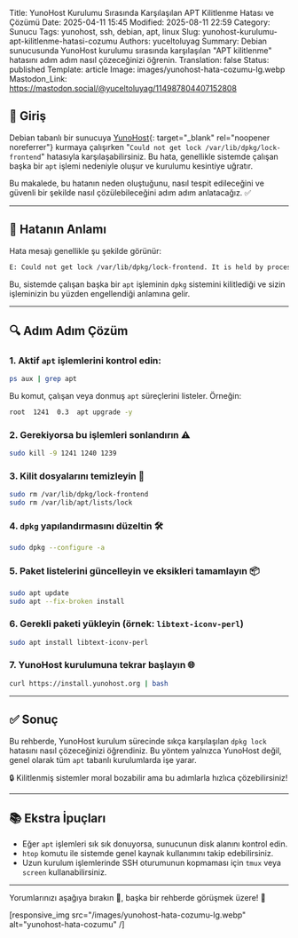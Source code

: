 Title: YunoHost Kurulumu Sırasında Karşılaşılan APT Kilitlenme Hatası ve Çözümü
Date: 2025-04-11 15:45
Modified: 2025-08-11 22:59
Category: Sunucu
Tags: yunohost, ssh, debian, apt, linux
Slug: yunohost-kurulumu-apt-kilitlenme-hatasi-cozumu
Authors: yuceltoluyag
Summary: Debian sunucusunda YunoHost kurulumu sırasında karşılaşılan "APT kilitlenme" hatasını adım adım nasıl çözeceğinizi öğrenin.
Translation: false
Status: published
Template: article
Image: images/yunohost-hata-cozumu-lg.webp
Mastodon_Link: https://mastodon.social/@yuceltoluyag/114987804407152808


## 🚀 Giriş

Debian tabanlı bir sunucuya [YunoHost](https://yunohost.org){: target="_blank" rel="noopener noreferrer"} kurmaya çalışırken "`Could not get lock /var/lib/dpkg/lock-frontend`" hatasıyla karşılaşabilirsiniz. Bu hata, genellikle sistemde çalışan başka bir `apt` işlemi nedeniyle oluşur ve kurulumu kesintiye uğratır.

Bu makalede, bu hatanın neden oluştuğunu, nasıl tespit edileceğini ve güvenli bir şekilde nasıl çözülebileceğini adım adım anlatacağız. ✅



---

## 🧠 Hatanın Anlamı

Hata mesajı genellikle şu şekilde görünür:

```bash
E: Could not get lock /var/lib/dpkg/lock-frontend. It is held by process 1241 (apt)
```

Bu, sistemde çalışan başka bir `apt` işleminin `dpkg` sistemini kilitlediği ve sizin işleminizin bu yüzden engellendiği anlamına gelir.

---

## 🔍 Adım Adım Çözüm

### 1. Aktif `apt` işlemlerini kontrol edin:

```bash
ps aux | grep apt
```

Bu komut, çalışan veya donmuş `apt` süreçlerini listeler. Örneğin:

```bash
root  1241  0.3  apt upgrade -y
```

### 2. Gerekiyorsa bu işlemleri sonlandırın ⚠️

```bash
sudo kill -9 1241 1240 1239
```

### 3. Kilit dosyalarını temizleyin 🧹

```bash
sudo rm /var/lib/dpkg/lock-frontend
sudo rm /var/lib/apt/lists/lock
```

### 4. `dpkg` yapılandırmasını düzeltin 🛠️

```bash
sudo dpkg --configure -a
```

### 5. Paket listelerini güncelleyin ve eksikleri tamamlayın 📦

```bash
sudo apt update
sudo apt --fix-broken install
```

### 6. Gerekli paketi yükleyin (örnek: `libtext-iconv-perl`)

```bash
sudo apt install libtext-iconv-perl
```

### 7. YunoHost kurulumuna tekrar başlayın 🌐

```bash
curl https://install.yunohost.org | bash
```

---

## ✅ Sonuç

Bu rehberde, YunoHost kurulum sürecinde sıkça karşılaşılan `dpkg lock` hatasını nasıl çözeceğinizi öğrendiniz. Bu yöntem yalnızca YunoHost değil, genel olarak tüm `apt` tabanlı kurulumlarda işe yarar.

🔒 Kilitlenmiş sistemler moral bozabilir ama bu adımlarla hızlıca çözebilirsiniz!

---

## 📚 Ekstra İpuçları

- Eğer `apt` işlemleri sık sık donuyorsa, sunucunun disk alanını kontrol edin.
- `htop` komutu ile sistemde genel kaynak kullanımını takip edebilirsiniz.
- Uzun kurulum işlemlerinde SSH oturumunun kopmaması için `tmux` veya `screen` kullanabilirsiniz.

---

Yorumlarınızı aşağıya bırakın 💬, başka bir rehberde görüşmek üzere! 👋

[responsive_img src="/images/yunohost-hata-cozumu-lg.webp" alt="yunohost-hata-cozumu" /]
